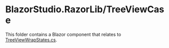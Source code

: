 ﻿# BlazorStudio.RazorLib/TreeViewCase
This folder contains a Blazor component that relates to [TreeViewWrapStates.cs](/BlazorStudio.ClassLib/Store/TreeViewCase/TreeViewWrapStates.cs).